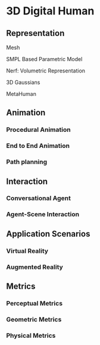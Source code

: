 # 3D Digital Human

## Representation
Mesh

SMPL Based Parametric Model

Nerf: Volumetric Representation

3D Gaussians

MetaHuman


## Animation

### Procedural Animation


### End to End Animation


### Path planning


## Interaction

### Conversational Agent

### Agent-Scene Interaction



## Application Scenarios

### Virtual Reality


### Augmented Reality

## Metrics
### Perceptual Metrics
### Geometric Metrics
### Physical Metrics
